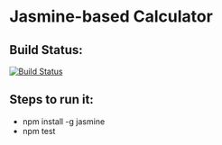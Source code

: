 # Jasmine-based Calculator

## Build Status:
[![Build Status](https://travis-ci.org/kaushikchaubal/jasmine-based-calculator.svg?branch=master)](https://travis-ci.org/kaushikchaubal/jasmine-based-calculator)

## Steps to run it:
* npm install -g jasmine
* npm test